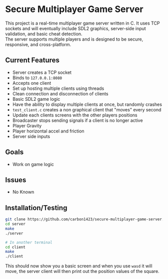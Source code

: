 # Secure Multiplayer Game Server

This project is a real-time multiplayer game server written in C. It uses TCP sockets and will eventually include SDL2 graphics, server-side input validation, and basic cheat detection.  
The server supports multiple players and is designed to be secure, responsive, and cross-platform.

## Current Features
- Server creates a TCP socket
- Binds to `127.0.0.1:8080`
- Accepts one client
- Set up hosting multiple clients using threads
- Clean connection and disconnection of clients
- Basic SDL2 game logic
- Have the ability to display multiple clients at once, but randomly crashes
- `test_client.c` creates a non graphical client that "moves" every second
- Update each clients screens with the other players positions
- Broadcaster stops sending signals if a client is no longer active
- Player Gravity
- Player horizontal accel and friction
- Server side inputs

## Goals
- Work on game logic

## Issues
- No Known


## Installation/Testing
```bash
git clone https://github.com/carbon1423/secure-multiplayer-game-server.git
cd server
make
./server
```
```bash
# In another terminal
cd client
make
./client
```
This should now show you a basic screen and when you use `wasd` it will move, the server client will then print out the position values of the square.


